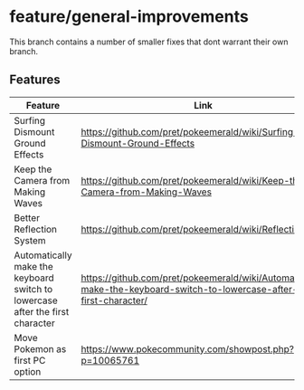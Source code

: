 # feature/general-improvements

This branch contains a number of smaller fixes that dont warrant their own branch.

## Features

| Feature | Link |
|---|------|
| Surfing Dismount Ground Effects   | https://github.com/pret/pokeemerald/wiki/Surfing-Dismount-Ground-Effects
| Keep the Camera from Making Waves | https://github.com/pret/pokeemerald/wiki/Keep-the-Camera-from-Making-Waves
| Better Reflection System          | https://github.com/pret/pokeemerald/wiki/Reflections
| Automatically make the keyboard switch to lowercase after the first character | https://github.com/pret/pokeemerald/wiki/Automatically-make-the-keyboard-switch-to-lowercase-after-the-first-character/
| Move Pokemon as first PC option   | https://www.pokecommunity.com/showpost.php?p=10065761